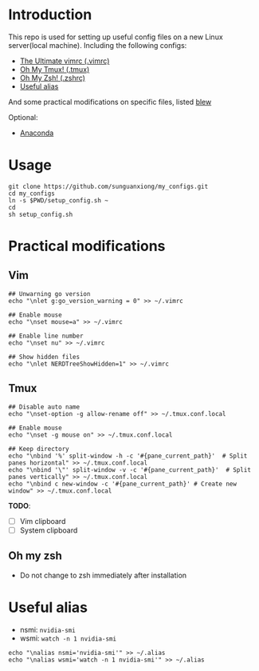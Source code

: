 # Introduction
This repo is used for setting up useful config files on a new Linux server(local machine). Including the following configs:
- [The Ultimate vimrc (.vimrc)](https://github.com/amix/vimrc)
- [Oh My Tmux! (.tmux)](https://github.com/gpakosz/.tmux)
- [Oh My Zsh! (.zshrc)](https://github.com/robbyrussell/oh-my-zsh)
- [Useful alias](#Useful-alias)

And some practical modifications on specific files, listed [blew](#Practical-modifications)

Optional:
- [Anaconda](https://www.anaconda.com/distribution/)

# Usage
```
git clone https://github.com/sunguanxiong/my_configs.git
cd my_configs
ln -s $PWD/setup_config.sh ~
cd
sh setup_config.sh
```


# Practical modifications
## Vim
```
## Unwarning go version
echo "\nlet g:go_version_warning = 0" >> ~/.vimrc

## Enable mouse
echo "\nset mouse=a" >> ~/.vimrc

## Enable line number
echo "\nset nu" >> ~/.vimrc

## Show hidden files
echo "\nlet NERDTreeShowHidden=1" >> ~/.vimrc
```

## Tmux
```
## Disable auto name
echo "\nset-option -g allow-rename off" >> ~/.tmux.conf.local

## Enable mouse
echo "\nset -g mouse on" >> ~/.tmux.conf.local

## Keep directory
echo "\nbind '%' split-window -h -c '#{pane_current_path}'  # Split panes horizontal" >> ~/.tmux.conf.local
echo "\nbind '\"' split-window -v -c '#{pane_current_path}'  # Split panes vertically" >> ~/.tmux.conf.local
echo "\nbind c new-window -c '#{pane_current_path}' # Create new window" >> ~/.tmux.conf.local
```
**TODO**:

- [ ] Vim clipboard
- [ ] System clipboard

## Oh my zsh
- Do not change to zsh immediately after installation 


# Useful alias
- nsmi: `nvidia-smi`
- wsmi: `watch -n 1 nvidia-smi`

```
echo "\nalias nsmi='nvidia-smi'" >> ~/.alias
echo "\nalias wsmi='watch -n 1 nvidia-smi'" >> ~/.alias
```
